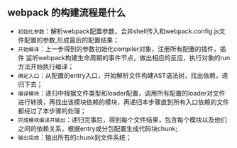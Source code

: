 ## webpack 的构建流程是什么

- `初始化参数`：解析webpack配置参数，合并shell传入和webpack.config.js文件配置的参数,形成最后的配置结果；
- `开始编译`：上一步得到的参数初始化compiler对象，注册所有配置的插件，插件 监听webpack构建生命周期的事件节点，做出相应的反应，执行对象的run方法开始执行编译；
- `确定入口`：从配置的entry入口，开始解析文件构建AST语法树，找出依赖，递归下去；
- `编译模块`：递归中根据文件类型和loader配置，调用所有配置的loader对文件进行转换，再找出该模块依赖的模块，再递归本步骤直到所有入口依赖的文件都经过了本步骤的处理；
- `完成模块编译并输出`：递归完事后，得到每个文件结果，包含每个模块以及他们之间的依赖关系，根据entry或分包配置生成代码块chunk;
- `输出完成`：输出所有的chunk到文件系统；


